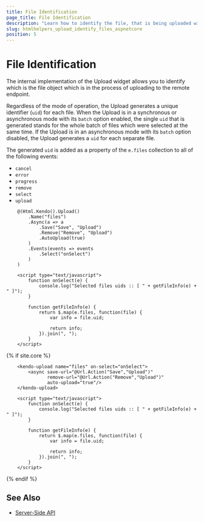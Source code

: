 ```yaml
---
title: File Identification
page_title: File Identification
description: "Learn how to identify the file, that is being uploaded with the Telerik UI Upload component for {{ site.framework }}."
slug: htmlhelpers_upload_identify_files_aspnetcore
position: 5
---
```


# File Identification

The internal implementation of the Upload widget allows you to identify which is the file object which is in the process of uploading to the remote endpoint.

Regardless of the mode of operation, the Upload generates a unique identifier (`uid`) for each file. When the Upload is in a synchronous or asynchronous mode with its `batch` option enabled, the single `uid` that is generated stands for the whole batch of files which were selected at the same time. If the Upload is in an asynchronous mode with its `batch` option disabled, the Upload generates a `uid` for each separate file.

The generated `uid` is added as a property of the `e.files` collection to all of the following events:

* `cancel`
* `error`
* `progress`
* `remove`
* `select`
* `upload`

```HtmlHelper
    @(Html.Kendo().Upload()
        .Name("files")
        .Async(a => a
            .Save("Save", "Upload")
            .Remove("Remove", "Upload")
            .AutoUpload(true)
        )
        .Events(events => events
            .Select("onSelect")
        )
    )

    <script type="text/javascript">
        function onSelect(e) {
            console.log("Selected files uids :: [ " + getFileInfo(e) + " ]");
        }

        function getFileInfo(e) {
            return $.map(e.files, function(file) {
                var info = file.uid;

                return info;
            }).join(", ");
        }
    </script>
```
{% if site.core %}
```TagHelper
    <kendo-upload name="files" on-select="onSelect">
	    <async save-url="@Url.Action("Save","Upload")" 
	    	   remove-url="@Url.Action("Remove","Upload")"
	    	   auto-upload="true"/>
    </kendo-upload>

    <script type="text/javascript">
        function onSelect(e) {
            console.log("Selected files uids :: [ " + getFileInfo(e) + " ]");
        }

        function getFileInfo(e) {
            return $.map(e.files, function(file) {
                var info = file.uid;

                return info;
            }).join(", ");
        }
    </script>
```
{% endif %}

## See Also

* [Server-Side API](/api/upload)
